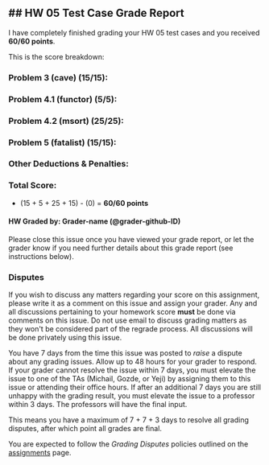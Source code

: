 ## ## HW 05 Test Case Grade Report

I have completely finished grading your HW 05 test cases and you received **60/60 points**.

This is the score breakdown:

### Problem 3 (cave) (15/15):

### Problem 4.1 (functor) (5/5):

### Problem 4.2 (msort) (25/25):

### Problem 5 (fatalist) (15/15):

### Other Deductions & Penalties:

### Total Score:

+ (15 + 5 + 25 + 15) - (0) = **60/60 points**

#### HW Graded by: Grader-name (@grader-github-ID)

Please close this issue once you have viewed your grade report, or let the grader know if you need further details about this grade report (see instructions below).

### Disputes

If you wish to discuss any matters regarding your score on this assignment, please write it as a comment on this issue and assign your grader. Any and all discussions pertaining to your homework score **must** be done via comments on this issue.  Do not use email to discuss grading matters as they won't be considered part of the regrade process. All discussions will be done privately using this issue.

You have 7 days from the time this issue was posted to *raise* a dispute about any grading issues. Allow up to 48 hours for your grader to respond. If your grader cannot resolve the issue within 7 days, you must elevate the issue to one of the TAs (Michail, Gozde, or Yeji) by assigning them to this issue or attending their office hours. If after an additional 7 days you are still unhappy with the grading result, you must elevate the issue to a professor within 3 days. The professors will have the final input.

This means you have a maximum of 7 + 7 + 3 days to resolve all grading disputes, after which point all grades are final.

You are expected to follow the _Grading Disputes_ policies outlined on the [assignments](http://bytes.usc.edu/cs104/assignments) page.


